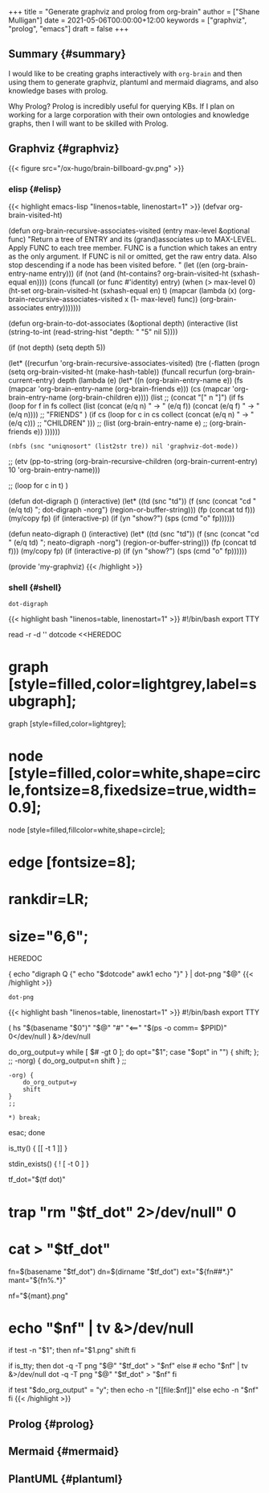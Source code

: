 +++
title = "Generate graphviz and prolog from org-brain"
author = ["Shane Mulligan"]
date = 2021-05-06T00:00:00+12:00
keywords = ["graphviz", "prolog", "emacs"]
draft = false
+++

## Summary {#summary}

I would like to be creating graphs
interactively with `org-brain` and then using
them to generate graphviz, plantuml and
mermaid diagrams, and also knowledge bases with prolog.

Why Prolog? Prolog is incredibly useful for
querying KBs. If I plan on working for a large
corporation with their own ontologies and
knowledge graphs, then I will want to be
skilled with Prolog.


## Graphviz {#graphviz}

<!-- Play on asciinema.com -->
<!-- <a title="asciinema recording" href="https://asciinema.org/a/9CPWDAd1ZR4azTOxyXEosNOUr" target="_blank"><img alt="asciinema recording" src="https://asciinema.org/a/9CPWDAd1ZR4azTOxyXEosNOUr.svg" /></a> -->
<!-- Play on the blog -->
<script src="https://asciinema.org/a/9CPWDAd1ZR4azTOxyXEosNOUr.js" id="asciicast-9CPWDAd1ZR4azTOxyXEosNOUr" async></script>

{{< figure src="/ox-hugo/brain-billboard-gv.png" >}}


### elisp {#elisp}

{{< highlight emacs-lisp "linenos=table, linenostart=1" >}}
(defvar org-brain-visited-ht)

(defun org-brain-recursive-associates-visited (entry max-level &optional func)
  "Return a tree of ENTRY and its (grand)associates up to MAX-LEVEL.
Apply FUNC to each tree member. FUNC is a function which takes an
entry as the only argument. If FUNC is nil or omitted, get the
raw entry data.
Also stop descending if a node has been visited before.
"
  (let ((en (org-brain-entry-name entry)))
    (if (not (and (ht-contains? org-brain-visited-ht (sxhash-equal en))))
        (cons (funcall (or func #'identity) entry)
              (when (> max-level 0)
                (ht-set org-brain-visited-ht (sxhash-equal en) t)
                (mapcar (lambda (x) (org-brain-recursive-associates-visited x (1- max-level) func))
                        (org-brain-associates entry)))))))

(defun org-brain-to-dot-associates (&optional depth)
  (interactive (list (string-to-int (read-string-hist "depth: " "5" nil 5))))

  (if (not depth)
      (setq depth 5))

  (let* ((recurfun 'org-brain-recursive-associates-visited)
         (tre
          (-flatten
           (progn
             (setq org-brain-visited-ht (make-hash-table))
             (funcall recurfun
                      (org-brain-current-entry) depth
                      (lambda (e)
                        (let* ((n (org-brain-entry-name e))
                               (fs (mapcar 'org-brain-entry-name (org-brain-friends e)))
                               (cs (mapcar 'org-brain-entry-name (org-brain-children e))))
                          (list
                           ;; (concat "[" n "]")
                           (if fs
                               (loop for f in fs
                                     collect
                                     (list (concat (e/q n) " -> " (e/q f))
                                           (concat (e/q f) " -> " (e/q n))))
                             ;; "FRIENDS"
                             )
                           (if cs
                               (loop for c in cs
                                     collect
                                     (concat (e/q n) " -> " (e/q c)))
                             ;; "CHILDREN"
                             )))
                        ;; (list (org-brain-entry-name e)
                        ;;       (org-brain-friends e))
                        ))))))

    (nbfs (snc "uniqnosort" (list2str tre)) nil 'graphviz-dot-mode))

  ;; (etv (pp-to-string (org-brain-recursive-children (org-brain-current-entry) 10 'org-brain-entry-name)))

  ;; (loop for c in t)
  )

(defun dot-digraph ()
  (interactive)
  (let* ((td (snc "td"))
         (f (snc (concat "cd " (e/q td) "; dot-digraph -norg") (region-or-buffer-string)))
         (fp (concat td f)))
    (my/copy fp)
    (if (interactive-p)
        (if (yn "show?")
            (sps (cmd "o" fp))))))

(defun neato-digraph ()
  (interactive)
  (let* ((td (snc "td"))
         (f (snc (concat "cd " (e/q td) "; neato-digraph -norg") (region-or-buffer-string)))
         (fp (concat td f)))
    (my/copy fp)
    (if (interactive-p)
        (if (yn "show?")
            (sps (cmd "o" fp))))))

(provide 'my-graphviz)
{{< /highlight >}}


### shell {#shell}

`dot-digraph`

{{< highlight bash "linenos=table, linenostart=1" >}}
#!/bin/bash
export TTY

read -r -d '' dotcode <<HEREDOC
# graph [style=filled,color=lightgrey,label=subgraph];
graph [style=filled,color=lightgrey];
# node [style=filled,color=white,shape=circle,fontsize=8,fixedsize=true,width=0.9];
node [style=filled,fillcolor=white,shape=circle];
# edge [fontsize=8];
# rankdir=LR;
# size="6,6";
HEREDOC

{
    echo "digraph Q {"
    echo "$dotcode"
    awk1
    echo "}"
} | dot-png "$@"
{{< /highlight >}}

`dot-png`

{{< highlight bash "linenos=table, linenostart=1" >}}
#!/bin/bash
export TTY

( hs "$(basename "$0")" "$@" "#" "<==" "$(ps -o comm= $PPID)" 0</dev/null ) &>/dev/null

do_org_output=y
while [ $# -gt 0 ]; do opt="$1"; case "$opt" in
    "") { shift; }; ;;
    -norg) {
        do_org_output=n
        shift
    }
    ;;

    -org) {
        do_org_output=y
        shift
    }
    ;;

    *) break;
esac; done

is_tty() {
    [[ -t 1 ]]
}

stdin_exists() {
    ! [ -t 0 ]
}

tf_dot="$(tf dot)"
# trap "rm \"$tf_dot\" 2>/dev/null" 0

# cat > "$tf_dot"

fn=$(basename "$tf_dot")
dn=$(dirname "$tf_dot")
ext="${fn##*.}"
mant="${fn%.*}"


nf="${mant}.png"
# echo "$nf" | tv &>/dev/null

if test -n "$1"; then
    nf="$1.png"
    shift
fi

if is_tty; then
    dot -q -T png "$@" "$tf_dot" > "$nf"
else
    # echo "$nf" | tv &>/dev/null
    dot -q -T png "$@" "$tf_dot" > "$nf"
fi

if test "$do_org_output" = "y"; then
    echo -n "[[file:$nf]]"
else
    echo -n "$nf"
fi
{{< /highlight >}}


## Prolog {#prolog}


## Mermaid {#mermaid}


## PlantUML {#plantuml}